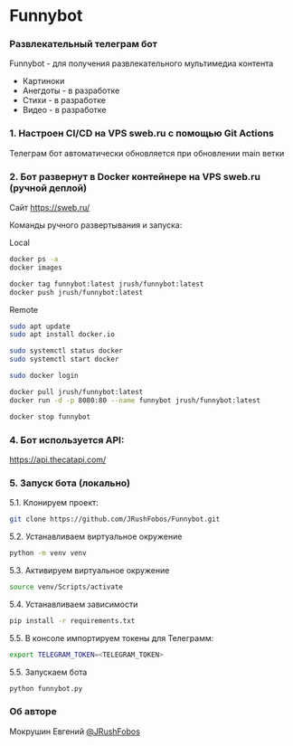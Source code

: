 # Funnybot
### Развлекательный телеграм бот

Funnybot - для получения развлекательного мультимедиа контента

- Картиноки
- Анегдоты - в разработке
- Стихи - в разработке
- Видео - в разработке

### 1. Настроен CI/CD на VPS sweb.ru с помощью Git Actions
Телеграм бот автоматически обновляется при обновлении main ветки

### 2. Бот развернут в Docker контейнере на VPS sweb.ru (ручной деплой)
Сайт https://sweb.ru/

Команды ручного развертывания и запуска:

Local
```bash
docker ps -a
docker images

docker tag funnybot:latest jrush/funnybot:latest
docker push jrush/funnybot:latest
```
Remote
```bash
sudo apt update
sudo apt install docker.io

sudo systemctl status docker
sudo systemctl start docker

sudo docker login

docker pull jrush/funnybot:latest
docker run -d -p 8080:80 --name funnybot jrush/funnybot:latest

docker stop funnybot
```



### 4. Бот используется API:
https://api.thecatapi.com/

### 5. Запуск бота (локально)
5.1. Клонируем проект:

```bash
git clone https://github.com/JRushFobos/Funnybot.git
```

5.2. Устанавливаем виртуальное окружение

```bash
python -m venv venv
```

5.3. Активируем виртуальное окружение

```bash
source venv/Scripts/activate
```

5.4. Устанавливаем зависимости

```bash
pip install -r requirements.txt
```

5.5. В консоле импортируем токены для Телеграмм:

```bash
export TELEGRAM_TOKEN=<TELEGRAM_TOKEN>
```

5.5. Запускаем бота

```bash
python funnybot.py
```

### Об авторе
Мокрушин Евгений [@JRushFobos](https://github.com/JRushFobos)
